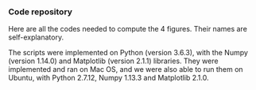 ### Code repository

Here are all the codes needed to compute the 4 figures. Their names are self-explanatory.

The scripts were implemented on Python (version 3.6.3), with the Numpy (version 1.14.0) and Matplotlib (version 2.1.1) libraries. They were implemented and ran on Mac OS, and we were also able to run them on Ubuntu, with Python 2.7.12, Numpy 1.13.3 and Matplotlib 2.1.0.
